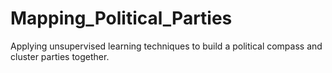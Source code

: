 # Mapping_Political_Parties
Applying unsupervised learning techniques to build a political compass and cluster parties together. 
